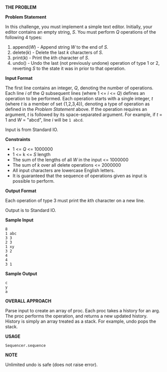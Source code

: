 **THE PROBLEM**

**Problem Statement**

In this challenge, you must implement a simple text editor. Initially, your editor contains an empty string, _S_. You must perform _Q_ operations of the following 4 types:

1. append(_W_) - Append string _W_ to the end of _S_.
2. delete(_k_) - Delete the last _k_ characters of _S_.
3. print(_k_) - Print the *k*th character of _S_.
4. undo() - Undo the last (not previously undone) operation of type 1 or 2, reverting _S_ to the state it was in prior to that operation.

**Input Format**

The first line contains an integer, _Q_, denoting the number of operations. 
Each line _i_ of the _Q_ subsequent lines (where 1 <= _i_ <= _Q_) defines an operation to be performed. Each operation starts with a single integer, _t_ (where _t_ is a member of set {1,2,3,4}), denoting a type of operation as defined in the _Problem Statement_ above. If the operation requires an argument, _t_ is followed by its space-separated argument. For example, if _t_ = 1 and _W_ = "abcd", line _i_ will be `1 abcd`.

Input is from Standard IO.

**Constraints**

* 1 <= _Q_ <= 1000000
* 1 <= k <= _S_ length
* The sum of the lengths of all _W_ in the input <= 1000000
* The sum of _k_ over all delete operations <= 2000000
* All input characters are lowercase English letters.
* It is guaranteed that the sequence of operations given as input is possible to perform.

**Output Format**

Each operation of type 3 must print the *k*th character on a new line.

Output is to Standard IO.

**Sample Input**
````
8
1 abc
3 3
2 3
1 xy
3 2
4 
4 
3 1
````

**Sample Output**
````
c
y
a
````


**OVERALL APPROACH**

Parse input to create an array of proc.  Each proc takes a history for an arg.
The proc performs the operation, and returns a new updated history.
History is simply an array treated as a stack.  For example, undo pops the stack.

**USAGE**

`Sequencer.sequence`

**NOTE**

Unlimited undo is safe (does not raise error).
